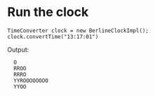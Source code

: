 # Run the clock

    TimeConverter clock = new BerlineClockImpl();
    clock.convertTime("13:17:01")
    
    
Output:
      
      O
      RROO
      RRRO
      YYROOOOOOOO
      YYOO
      


